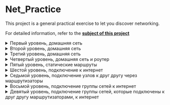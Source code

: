 # Net_Practice
This project is a general practical exercise to let you discover networking.

For detailed information, refer to the **[subject of this project](https://github.com/ilnrzakirov/Net_Practice/blob/main/en.subject.pdf)**

<details>
<summary>Первый уровень, домашняя сеть</summary>
  <p><img src="https://github.com/ilnrzakirov/Net_Practice/blob/main/img/lvl1.png"></p>
  
  ### В изображении выше мы видим маску сети 255.255.255.0, что означает, адресс сети, в случаи A  и B =  104.95.23.0. Маска подссети подразумевает диапозон адресов  от 0 - 255 (2 зарезервированы), что ровняется 24 битам. 104.95.23.0/24. Что бы все заработала, надо адрес подсети сделать идентичным а имя хоста, последние 8 бит уникальными.
  
  <p><img src="https://github.com/ilnrzakirov/Net_Practice/blob/main/img/lvl1.11.png"></p>
  
 </details>
 
 <details>
<summary>Второй уровень, домашняя сеть</summary>
    <p><img src="https://github.com/ilnrzakirov/Net_Practice/blob/main/img/lvl2.png"></p>
  ### Все, как в предыдущем уровне. Адреса 127.0.0.0 - 127.255.255.255 нельзя использовать в локальных сетях (подробнее по ссылке https://ru.wikipedia.org/wiki/Localhost)
  
  <p><img src="https://github.com/ilnrzakirov/Net_Practice/blob/main/img/lvl2.1.png"></p>
 </details>

<details>
  <summary>Третий уровень, домашняя сеть</summary>
  
   <p><img src="https://github.com/ilnrzakirov/Net_Practice/blob/main/img/lvl3.png"></p>
  
  ### Подробнее о Switch можно прочитать [здесь](https://ru.wikipedia.org/wiki/%D0%A1%D0%B5%D1%82%D0%B5%D0%B2%D0%BE%D0%B9_%D0%BA%D0%BE%D0%BC%D0%BC%D1%83%D1%82%D0%B0%D1%82%D0%BE%D1%80)
  
  ### Важно что бы коммутатор работал в одной сети. Подбираем адреса с диапозона одной сети.
  
  <p><img src="https://github.com/ilnrzakirov/Net_Practice/blob/main/img/lvl3.1.png"></p>
  
</details>
      
<details>
<summary>Четвертый уровень, домашняя сеть и роутер</summary>
  
 <p><img src="https://github.com/ilnrzakirov/Net_Practice/blob/main/img/lvl4.png"></p>
 
  ### Подробнее о маршрутизаторе или роутер [здесь](https://ru.wikipedia.org/wiki/%D0%9C%D0%B0%D1%80%D1%88%D1%80%D1%83%D1%82%D0%B8%D0%B7%D0%B0%D1%82%D0%BE%D1%80)
  
  ### В этой задаче нам нужно подключить к сети роутер. Важно что бы интерфейс роутера и узлы находились в одной сети
  
 <p><img src="https://github.com/ilnrzakirov/Net_Practice/blob/main/img/lvl4.1.png"></p>
  
</details>

<details>
<summary>Пятый уровень, статические маршруты</summary>
 
 <p><img src="https://github.com/ilnrzakirov/Net_Practice/blob/main/img/lvl5.png"></p>
  
### Подробнее о статических маршрутах [здесь](https://ru.wikipedia.org/wiki/%D0%A1%D1%82%D0%B0%D1%82%D0%B8%D1%87%D0%B5%D1%81%D0%BA%D0%B0%D1%8F_%D0%BC%D0%B0%D1%80%D1%88%D1%80%D1%83%D1%82%D0%B8%D0%B7%D0%B0%D1%86%D0%B8%D1%8F)
### Подробнее о сетевых шлюзах [здесь](https://ru.wikipedia.org/wiki/%D0%A1%D0%B5%D1%82%D0%B5%D0%B2%D0%BE%D0%B9_%D1%88%D0%BB%D1%8E%D0%B7)
  
### В данной задаче необходимо правильно прописать маршруты. Для узла А адрес интерфейса маршрутизатора узла Б и наоборот для узла Б. Остльаные изменение по предыдущим уровням.
  
 <p><img src="https://github.com/ilnrzakirov/Net_Practice/blob/main/img/lvl5.1.png"></p>
 </details>
 
 <details>
<summary>Шестой уровень, подключение к интернет</summary>

 <p><img src="https://github.com/ilnrzakirov/Net_Practice/blob/main/img/lvl6.png"></p>
  
 ### Для успешного подключения в адрес шлюза указываем адрес интерфейса маршрутизатора. А в маршрут интернета указываем адрес сети узла
  
 <p><img src="https://github.com/ilnrzakirov/Net_Practice/blob/main/img/lvl6.1.png"></p>
  
 </details>
<details>
<summary>Седьмой уровень, подключение узлов к друг другу через маршрутизаторы</summary>
  
 <p><img src="https://github.com/ilnrzakirov/Net_Practice/blob/main/img/lvl7.png"></p>
  
### Для успешного соединения узлов необходимо в шлюзе клиента С указать адрес интерфейса маршрутизатора R22. Аналогично для клиента А. Далее настроить маршруты между роутерами так что бы они перенаправляли к друг другу.
  
<p><img src="https://github.com/ilnrzakirov/Net_Practice/blob/main/img/lvl7.1.png"></p>
</details>
 
<details>
<summary>Восьмой уровень, подключение группы сетей к интернет</summary>
  
<p><img src="https://github.com/ilnrzakirov/Net_Practice/blob/main/img/lvl8.png"></p>
  
### Для успешного подключения офисные узлы надо разделить на подсети. Соответсвенно в маршрутах указать правильные адреса к интерфейсу роутера. Далее Роутеры соединяем в рамках одной сети. В маршрутах роутеров указываем перенаправление к друг другу. Адрес шлюза интернет указываем интерфейс роутера.
  
<p><img src="https://github.com/ilnrzakirov/Net_Practice/blob/main/img/lvl8.1.png"></p>
</details>

<details>
<summary>Девятый уровень, подключение группы сетей, которые подключены к друг другу маршрутизаторами, к интернет</summary>
  
<p><img src="https://github.com/ilnrzakirov/Net_Practice/blob/main/img/lvl9.png"></p>
  
### Для успешного соединения всех узлов друг другом, а так же, с интернет, нужно, для начала, настроить отдельные подсети. 
### Можно начать с соединение клиента А и Б через коммутатор далее соединить сеть с интерфейсом роутера. И прописать в маршрутах интернета адрес сети.
### Далее можно клиента С подключить к интернету. Для этого в маршрутах указываем адрес интерфейса роутера. Далее роутер подключаем к маршрутизатору которая имеет выход в интернет. Для этого в маршрутах указваем перенаправление к друг другу.
### Клиента Д аналогично клиенту С подключаем к сети!
 
<p><img src="https://github.com/ilnrzakirov/Net_Practice/blob/main/img/lvl9.1.png"></p>
  
 
